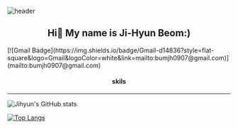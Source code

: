 ![header](https://capsule-render.vercel.app/api?type=waving&color=gradient&customColorList=4&height=300&section=header&text=Welcome&fontSize=90&animation=fadeIn)
<div align="center">
   <h2>Hi👋 My name is Ji-Hyun Beom:)</h2>
</div>    [![Gmail Badge](https://img.shields.io/badge/Gmail-d14836?style=flat-square&logo=Gmail&logoColor=white&link=mailto:bumjh0907@gmail.com)](mailto:bumjh0907@gmail.com)

<div align="center">
   <h4>skils</h4>
</div>
<hr/>
  


![Jihyun's GitHub stats](https://github-readme-stats.vercel.app/api?username=Beomjihyun&show_icons=true&theme=onedark) 

[![Top Langs](https://github-readme-stats.vercel.app/api/top-langs/?username=Beomjihyun&layout=donut-vertical)](https://github.com/Beomjihyun/github-readme-stats)






<!--
**Beomjihyun/Beomjihyun** is a ✨ _special_ ✨ repository because its `README.md` (this file) appears on your GitHub profile.

Here are some ideas to get you started:

- 🔭 I’m currently working on ...
- 🌱 I’m currently learning ...
- 👯 I’m looking to collaborate on ...
- 🤔 I’m looking for help with ...
- 💬 Ask me about ...
- 📫 How to reach me: ...
- 😄 Pronouns: ...
- ⚡ Fun fact: ...
-->
